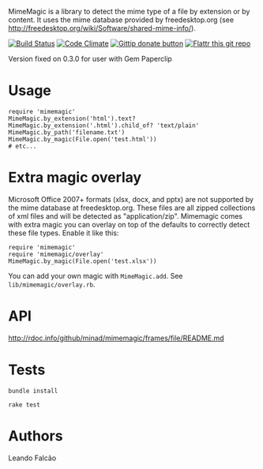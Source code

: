 MimeMagic is a library to detect the mime type of a file by extension or by content. It uses the mime database
provided by freedesktop.org (see http://freedesktop.org/wiki/Software/shared-mime-info/).

[![Build Status](https://secure.travis-ci.org/minad/mimemagic.png?branch=master)](http://travis-ci.org/minad/mimemagic) [![Code Climate](https://codeclimate.com/github/minad/mimemagic.png)](https://codeclimate.com/github/minad/mimemagic)
[![Gittip donate button](http://img.shields.io/gittip/bevry.png)](https://www.gittip.com/min4d/ "Donate weekly to this project using Gittip")
[![Flattr this git repo](http://api.flattr.com/button/flattr-badge-large.png)](https://flattr.com/submit/auto?user_id=min4d&url=https://github.com/minad/mimemagic&title=MimeMagic&language=&tags=github&category=software)

Version fixed on 0.3.0 for user with Gem Paperclip

Usage
=====

    require 'mimemagic'
    MimeMagic.by_extension('html').text?
    MimeMagic.by_extension('.html').child_of? 'text/plain'
    MimeMagic.by_path('filename.txt')
    MimeMagic.by_magic(File.open('test.html'))
    # etc...

Extra magic overlay
=====

Microsoft Office 2007+ formats (xlsx, docx, and pptx) are not supported by the mime database at freedesktop.org. These files are all zipped collections of xml files and will be detected as "application/zip". Mimemagic comes with extra magic you can overlay on top of the defaults to correctly detect these file types. Enable it like this:

    require 'mimemagic'
    require 'mimemagic/overlay'
    MimeMagic.by_magic(File.open('test.xlsx'))

You can add your own magic with `MimeMagic.add`. See `lib/mimemagic/overlay.rb`.

API
===

http://rdoc.info/github/minad/mimemagic/frames/file/README.md

Tests
=====

```
bundle install

rake test
```

Authors
=======

Leando Falcão
